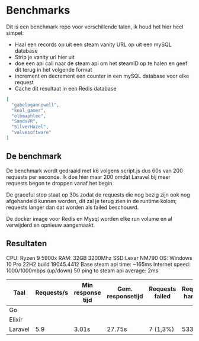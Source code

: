 # Benchmarks

Dit is een benchmark repo voor verschillende talen, ik houd het hier heel simpel:
- Haal een records op uit een steam vanity URL op uit een mySQL database
- Strip je vanity url hier uit
- doe een api call naar de steam api om het steamID op te halen en geef dit terug in het volgende format
- increment en decrement een counter in een mySQL database voor elke request
- Cache dit resultaat in een Redis database
```json
[
  "gabelogannewell",
  "knol_gamer",
  "olbmaphlee",
  "SandsVR",
  "SilverHazel",
  "valvesoftware"
]
```

## De benchmark
De benchmark wordt gedraaid met k6 volgens script.js dus 60s van 200 requests per seconde.
Ik doe hier maar 200 omdat Laravel bij meer requests begon te droppen vanaf het begin.

De graceful stop staat op 30s zodat de requests die nog bezig zijn ook nog afgehandeld kunnen worden, dit zal je terug zien in de runtime kolom; requests langer dan dat worden als failed beschouwd.

De docker image voor Redis en Mysql worden elke run volume en al verwijderd en opnieuw aangemaakt.

## Resultaten
CPU: Ryzen 9 5900x
RAM: 32GB 3200Mhz
SSD:Lexar NM790
OS: Windows 10 Pro 22H2 build 19045.4412
Base steam api time: ~165ms
Internet speed: 1000/1000mbps (up/down)
50 ping to steam api average: 2ms

| Taal    | Requests/s | Min response tijd | Gem. responsetijd | Requests failed | Requests handled | runtime |
|---------|------------|-------------------|-------------------|-----------------|------------------|---------|
| Go      |            |                   |                   |                 |                  |         |
| Elixir  |            |                   |                   |                 |                  |         |
| Laravel | 5.9        | 3.01s             | 27.75s            | 7 (1,3%)        | 533              | 90s     |